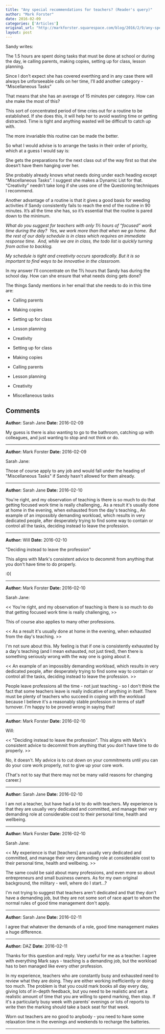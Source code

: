 ```yaml
---
title: "Any special recommendations for teachers? (Reader's query)"
author: "Mark Forster"
date: 2016-02-09
categories: ['Articles']
original_url: "http://markforster.squarespace.com/blog/2016/2/9/any-special-recommendations-for-teachers-readers-query.html"
layout: post
---
```


Sandy writes:

The 1.5 hours are spent  doing tasks that must be done at school or during the day, ie calling parents,  making copies, setting up for class, lesson planning.

Since I don’t expect she has covered everthing and in any case there will always be unforseeable calls on her time, I’ll add another category - “Miscellaneous Tasks”

That means that she has an average of 15 minutes per category. How can she make the most of this?

This sort of concentrated period of time cries out  for a routine to be established. If she does this, it will help her to avoid wasting  time or getting distracted. Time is tight and anything wasted  will be difficult to catch up with.

The more invariable this routine can be made the better.

So what I would advise is to arrange the tasks in their order of priority, which at a guess I would say is:

She gets the preparations for the next class out of the way first so that she doesn’t have them hanging over her.

She probably already knows what needs doing under each heading except “Miscellaneous Tasks”. I suggest she makes a Dynamic List for that. “Creativity” needn’t take long if she uses one of the Questioning techniques I recommend.

Another advantage of a routine is that it gives a good basis for weeding activities if Sandy consistently fails to reach the end of the routine in 90 minutes. It’s all the time she has, so it’s essential that the routine is pared down to the minimum.

*What do you suggest for teachers with only 1½ hours of “focused” work time during the day?  Yes, we work more than that when we go home.  But the rest of our daily schedule is in class which requires an immediate response time.  And, while we are in class, the todo list is quickly turning from active to backlog.*

*My schedule is tight and creativity occurs sporadically. But it is so important to find ways to be innovative in the classroom.*

In my answer I’ll concentrate on the 1½ hours that Sandy has during the school day. How can she ensure that what needs doing gets done?

The things Sandy mentions in her email that she needs to do in this time are:

- Calling parents

- Making copies

- Setting up for class

- Lesson planning

- Creativity

- Setting up for class

- Making copies

- Calling parents

- Lesson planning

- Creativity

- Miscellaneous tasks

## Comments

**Author:** Sarah Jane
**Date:** 2016-02-09

My guess is there is also wanting to go to the bathroom, catching up with colleagues, and just wanting to stop and not think or do.

---

**Author:** Mark Forster
**Date:** 2016-02-09

Sarah Jane:  
  
Those of course apply to any job and would fall under the heading of "Miscellaneous Tasks" if Sandy hasn't allowed for them already.

---

**Author:** Sarah Jane
**Date:** 2016-02-10

You're right, and my observation of teaching is there is so much to do that getting focused work time is really challenging,. As a result it's usually done at home in the evening, when exhausted from the day's teaching., An example of an impossibly demanding workload, which results in very dedicated people, after desperately trying to find some way to contain or control all the tasks, deciding instead to leave the profession.

---

**Author:** Will
**Date:** 2016-02-10

"Deciding instead to leave the profession"  
  
This aligns with Mark's consistent advice to decommit from anything that you don't have time to do properly.  
  
:0(

---

**Author:** Mark Forster
**Date:** 2016-02-10

Sarah Jane:  
  
<< You're right, and my observation of teaching is there is so much to do that getting focused work time is really challenging, >>  
  
This of course also applies to many other professions.  
  
<< As a result it's usually done at home in the evening, when exhausted from the day's teaching. >>  
  
I'm not sure about this. My feeling is that if one is consistently exhausted by a day's teaching (and I mean exhausted, not just tired), then there is something seriously wrong with the way one is going about it.   
  
<< An example of an impossibly demanding workload, which results in very dedicated people, after desperately trying to find some way to contain or control all the tasks, deciding instead to leave the profession. >>  
  
People leave professions all the time - not just teaching - so I don't think the fact that some teachers leave is really indicative of anything in itself. There must be plenty of teachers who succeed in coping with the workload because I believe it's a reasonably stable profession in terms of staff turnover. I'm happy to be proved wrong in saying that!

---

**Author:** Mark Forster
**Date:** 2016-02-10

Will:  
  
<< "Deciding instead to leave the profession". This aligns with Mark's consistent advice to decommit from anything that you don't have time to do properly. >>  
  
No, it doesn't. My advice is to cut down on your commitments until you can do your core work properly, not to give up your core work.   
  
(That's not to say that there may not be many valid reasons for changing career.)

---

**Author:** Sarah Jane
**Date:** 2016-02-10

I am not a teacher, but have had a lot to do with teachers. My experience is that they are usually very dedicated and committed, and manage their very demanding role at considerable cost to their personal time, health and wellbeing.

---

**Author:** Mark Forster
**Date:** 2016-02-10

Sarah Jane:  
  
<< My experience is that [teachers] are usually very dedicated and committed, and manage their very demanding role at considerable cost to their personal time, health and wellbeing. >>  
  
The same could be said about many professions, and even more so about entrepreneurs and small business owners. As for my own original background, the military - well, where do I start...?  
  
I'm not trying to suggest that teachers aren't dedicated and that they don't have a demanding job, but they are not some sort of race apart to whom the normal rules of good time management don't apply.

---

**Author:** Sarah Jane
**Date:** 2016-02-11

I agree that whatever the demands of a role, good time management makes a huge difference.

---

**Author:** DAZ
**Date:** 2016-02-11

Thanks for this question and reply. Very useful for me as a teacher. I agree with everything Mark says - teaching is a demanding job, but the workload has to ben managed like every other profession.  
  
In my experience, teachers who are constantly busy and exhausted need to review what they are doing. They are either working inefficiently or doing too much. The problem is that you could mark books all day every day, giving lots of in-depth feedback, but you need to be realistic and set a realistic amount of time that you are willing to spend marking, then stop. If it's a particularly busy week with parents' evenings or lots of reports to write then the marking should take a back seat for that week.  
  
Worn out teachers are no good to anybody - you need to have some relaxation time in the evenings and weekends to recharge the batteries.

---
